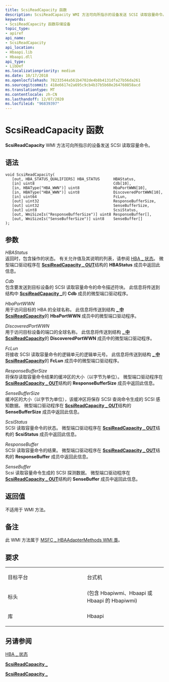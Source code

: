 ```yaml
---
title: ScsiReadCapacity 函数
description: ScsiReadCapacity WMI 方法可向所指示的设备发送 SCSI 读取容量命令。
keywords:
- ScsiReadCapacity 函数存储设备
topic_type:
- apiref
api_name:
- ScsiReadCapacity
api_location:
- Hbaapi.lib
- Hbaapi.dll
api_type:
- LibDef
ms.localizationpriority: medium
ms.date: 10/17/2018
ms.openlocfilehash: 78233544a561b4702de4b8b4131dfa27b56da261
ms.sourcegitcommit: 418e6617e2a695c9cb4b37b5b60e264760858acd
ms.translationtype: MT
ms.contentlocale: zh-CN
ms.lasthandoff: 12/07/2020
ms.locfileid: "96839397"
---
```

# <a name="scsireadcapacity-function"></a>ScsiReadCapacity 函数


**ScsiReadCapacity** WMI 方法可向所指示的设备发送 SCSI 读取容量命令。

<a name="syntax"></a>语法
------

```ManagedCPlusPlus
void ScsiReadCapacity(
   [out, HBA_STATUS_QUALIFIERS] HBA_STATUS      HBAStatus,
   [in] uint8                                   Cdb[10],
   [in, HBAType("HBA_WWN")] uint8               HbaPortWWN[10],
   [in, HBAType("HBA_WWN")] uint8               DiscoveredPortWWN[10],
   [in] uint64                                  FcLun,
   [out] uint32                                 ResponseBufferSize,
   [out] uint32                                 SenseBufferSize,
   [out] uint8                                  ScsiStatus,
   [out, WmiSizeIs("ResponseBufferSize")] uint8 ResponseBuffer[],
   [out, WmiSizeIs("SenseBufferSize")] uint8    SenseBuffer[]
);
```

<a name="parameters"></a>参数
----------

*HBAStatus*   
返回时，包含操作的状态。 有关允许值及其说明的列表，请参阅 [HBA \_ 状态](hba-status.md)。 微型端口驱动程序在 [**ScsiReadCapacity \_ OUT**](/windows-hardware/drivers/ddi/hbapiwmi/ns-hbapiwmi-_scsireadcapacity_out)结构的 **HBAStatus** 成员中返回此信息。

*Cdb*   
包含要发送到目标设备的 SCSI 读取容量命令的命令描述符块。 此信息将传送到结构中 [**ScsiReadCapacity \_**](/windows-hardware/drivers/ddi/hbapiwmi/ns-hbapiwmi-_scsireadcapacity_in)的 **Cdb** 成员的微型端口驱动程序。

*HbaPortWWN*   
用于访问目标的 HBA 的全球名称。 此信息将传送到结构 [**\_ 中 ScsiReadCapacity**](/windows-hardware/drivers/ddi/hbapiwmi/ns-hbapiwmi-_scsireadcapacity_in)的 **HbaPortWWN** 成员中的微型端口驱动程序。

*DiscoveredPortWWN*   
用于访问目标设备的端口的全球名称。 此信息将传送到结构 [**\_ 中 ScsiReadCapacity**](/windows-hardware/drivers/ddi/hbapiwmi/ns-hbapiwmi-_scsireadcapacity_in)的 **DiscoveredPortWWN** 成员中的微型端口驱动程序。

*FcLun*   
将接收 SCSI 读取容量命令的逻辑单元的逻辑单元号。 此信息将传送到结构 [**\_ 中 ScsiReadCapacity**](/windows-hardware/drivers/ddi/hbapiwmi/ns-hbapiwmi-_scsireadcapacity_in)的 **FcLun** 成员中的微型端口驱动程序。

*ResponseBufferSize*   
将保存读取容量命令结果的缓冲区的大小（以字节为单位）。 微型端口驱动程序在 [**ScsiReadCapacity \_ OUT**](/windows-hardware/drivers/ddi/hbapiwmi/ns-hbapiwmi-_scsireadcapacity_out)结构的 **ResponseBufferSize** 成员中返回此信息。

*SenseBufferSize*   
缓冲区的大小（以字节为单位），该缓冲区将保存 SCSI 查询命令生成的 SCSI 感知数据。 微型端口驱动程序在 [**ScsiReadCapacity \_ OUT**](/windows-hardware/drivers/ddi/hbapiwmi/ns-hbapiwmi-_scsireadcapacity_out)结构的 **SenseBufferSize** 成员中返回此信息。

*ScsiStatus*   
SCSI 读取容量命令的状态。 微型端口驱动程序在 [**ScsiReadCapacity \_ OUT**](/windows-hardware/drivers/ddi/hbapiwmi/ns-hbapiwmi-_scsireadcapacity_out)结构的 **ScsiStatus** 成员中返回此信息。

*ResponseBuffer*   
SCSI 读取容量命令的结果。 微型端口驱动程序在 [**ScsiReadCapacity \_ OUT**](/windows-hardware/drivers/ddi/hbapiwmi/ns-hbapiwmi-_scsireadcapacity_out)结构的 **ResponseBuffer** 成员中返回此信息。

*SenseBuffer*   
Scsi 读取容量命令生成的 SCSI 探测数据。 微型端口驱动程序在 [**ScsiReadCapacity \_ OUT**](/windows-hardware/drivers/ddi/hbapiwmi/ns-hbapiwmi-_scsireadcapacity_out)结构的 **SenseBuffer** 成员中返回此信息。

<a name="return-value"></a>返回值
------------

不适用于 WMI 方法。

<a name="remarks"></a>备注
-------

此 WMI 方法属于 [MSFC \_ HBAAdapterMethods WMI 类](msfc-hbaadaptermethods-wmi-class.md)。

<a name="requirements"></a>要求
------------

<table>
<colgroup>
<col width="50%" />
<col width="50%" />
</colgroup>
<tbody>
<tr class="odd">
<td align="left"><p>目标平台</p></td>
<td align="left">台式机</td>
</tr>
<tr class="even">
<td align="left"><p>标头</p></td>
<td align="left"> (包含 Hbapiwmi、Hbaapi 或 Hbaapi 的 Hbapiwmi) </td>
</tr>
<tr class="odd">
<td align="left"><p>库</p></td>
<td align="left">Hbaapi</td>
</tr>
</tbody>
</table>

## <a name="span-idsee_alsospansee-also"></a><span id="see_also"></span>另请参阅


[HBA \_ 状态](hba-status.md)

[**ScsiReadCapacity \_**](/windows-hardware/drivers/ddi/hbapiwmi/ns-hbapiwmi-_scsireadcapacity_in)

[**ScsiReadCapacity \_**](/windows-hardware/drivers/ddi/hbapiwmi/ns-hbapiwmi-_scsireadcapacity_out)

 

